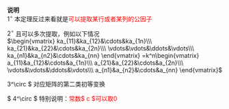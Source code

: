 **说明**  
 $1^\circ$  本定理反过来看就是<font color=red>可以提取某行或者某列的公因子</font>  
  
 $2^\circ$   且可以多次提取，例如以下情况  
 $\begin{vmatrix}  
ka_{11}&ka_{12}&\cdots&ka_{1n}\\\   
ka_{21}&ka_{22}&\cdots&ka_{2n}\\\   
\vdots&\vdots&\ddots&\vdots\\\   
ka_{n1}&ka_{n2}&\cdots&ka_{nn}  
\end{vmatrix}  
=k^n\begin{vmatrix}  
a_{11}&a_{12}&\cdots&a_{1n}\\\   
a_{21}&a_{22}&\cdots&a_{2n}\\\   
\vdots&\vdots&\ddots&\vdots\\\   
a_{n1}&a_{n2}&\cdots&a_{nn}  
\end{vmatrix}$   
  
3^\circ $ 对应矩阵的第二类初等变换  
  
$ 4^\circ $ 特别说明：<font color=red>常数$ c $可以取0</font>  
